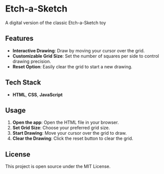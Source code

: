 # Etch-a-Sketch

A digital version of the classic Etch-a-Sketch toy

## Features

- **Interactive Drawing**: Draw by moving your cursor over the grid.
- **Customizable Grid Size**: Set the number of squares per side to control drawing precision.
- **Reset Option**: Easily clear the grid to start a new drawing.

## Tech Stack

- **HTML**, **CSS**, **JavaScript**

## Usage

1. **Open the app**: Open the HTML file in your browser.
2. **Set Grid Size**: Choose your preferred grid size.
3. **Start Drawing**: Move your cursor over the grid to draw.
4. **Clear the Drawing**: Click the reset button to clear the grid.

## License

This project is open source under the MIT License.

